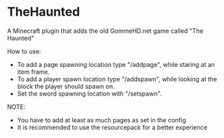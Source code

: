 # TheHaunted
A Minecraft plugin that adds the old GommeHD.net game called "The Haunted"

How to use:
- To add a page spawning location type "/addpage", while staring at an item frame.
- To add a player spawn location type "/addspawn", while looking at the block the player should spawn on.
- Set the sword spawning location with "/setspawn".

NOTE:
- You have to add at least as much pages as set in the config
- It is recommended to use the resourcepack for a better experience
